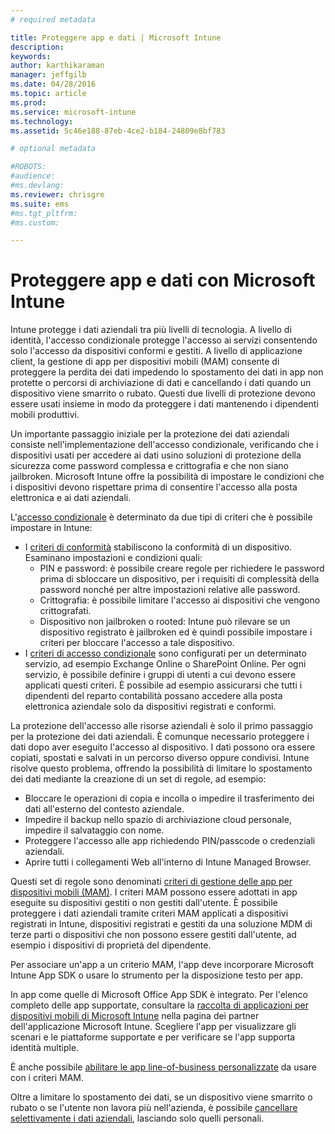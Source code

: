 ```yaml
---
# required metadata

title: Proteggere app e dati | Microsoft Intune
description:
keywords:
author: karthikaraman
manager: jeffgilb
ms.date: 04/28/2016
ms.topic: article
ms.prod:
ms.service: microsoft-intune
ms.technology:
ms.assetid: 5c46e188-87eb-4ce2-b184-24809e8bf783

# optional metadata

#ROBOTS:
#audience:
#ms.devlang:
ms.reviewer: chrisgre
ms.suite: ems
#ms.tgt_pltfrm:
#ms.custom:

---
```


# Proteggere app e dati con Microsoft Intune


Intune protegge i dati aziendali tra più livelli di tecnologia.  A livello di identità, l'accesso condizionale protegge l'accesso ai servizi consentendo solo l'accesso da dispositivi conformi e gestiti.  A livello di applicazione client, la gestione di app per dispositivi mobili (MAM) consente di proteggere la perdita dei dati impedendo lo spostamento dei dati in app non protette o percorsi di archiviazione di dati e cancellando i dati quando un dispositivo viene smarrito o rubato.  Questi due livelli di protezione devono essere usati insieme in modo da proteggere i dati mantenendo i dipendenti mobili produttivi.

Un importante passaggio iniziale per la protezione dei dati aziendali consiste nell'implementazione dell'accesso condizionale, verificando che i dispositivi usati per accedere ai dati usino soluzioni di protezione della sicurezza come password complessa e crittografia e che non siano jailbroken. Microsoft Intune offre la possibilità di impostare le condizioni che i dispositivi devono rispettare prima di consentire l'accesso alla posta elettronica e ai dati aziendali.

L'[accesso condizionale](restrict-access-to-email-and-o365-services-with-microsoft-intune.md) è determinato da due tipi di criteri che è possibile impostare in Intune:
- I [criteri di conformità](introduction-to-device-compliance-policies-in-microsoft-intune.md) stabiliscono la conformità di un dispositivo. Esaminano impostazioni e condizioni quali:
  - PIN e password: è possibile creare regole per richiedere le password prima di sbloccare un dispositivo, per i requisiti di complessità della password nonché per altre impostazioni relative alle password.
  - Crittografia: è possibile limitare l'accesso ai dispositivi che vengono crittografati.
  - Dispositivo non jailbroken o rooted: Intune può rilevare se un dispositivo registrato è jailbroken ed è quindi possibile impostare i criteri per bloccare l'accesso a tale dispositivo.
- I [criteri di accesso condizionale](restrict-access-to-email-and-o365-services-with-microsoft-intune.md) sono configurati per un determinato servizio, ad esempio Exchange Online o SharePoint Online. Per ogni servizio, è possibile definire i gruppi di utenti a cui devono essere applicati questi criteri. È possibile ad esempio assicurarsi che tutti i dipendenti del reparto contabilità possano accedere alla posta elettronica aziendale solo da dispositivi registrati e conformi.

La protezione dell'accesso alle risorse aziendali è solo il primo passaggio per la protezione dei dati aziendali. È comunque necessario proteggere i dati dopo aver eseguito l'accesso al dispositivo. I dati possono ora essere copiati, spostati e salvati in un percorso diverso oppure condivisi. Intune risolve questo problema, offrendo la possibilità di limitare lo spostamento dei dati mediante la creazione di un set di regole, ad esempio:
- Bloccare le operazioni di copia e incolla o impedire il trasferimento dei dati all'esterno del contesto aziendale.
- Impedire il backup nello spazio di archiviazione cloud personale, impedire il salvataggio con nome.
- Proteggere l'accesso alle app richiedendo PIN/passcode o credenziali aziendali.
- Aprire tutti i collegamenti Web all'interno di Intune Managed Browser.

Questi set di regole sono denominati [criteri di gestione delle app per dispositivi mobili (MAM)](protect-app-data-using-mobile-app-management-policies-with-microsoft-intune.md).  I criteri MAM possono essere adottati in app eseguite su dispositivi gestiti o non gestiti dall'utente.  È possibile proteggere i dati aziendali tramite criteri MAM applicati a dispositivi registrati in Intune, dispositivi registrati e gestiti da una soluzione MDM di terze parti o dispositivi che non possono essere gestiti dall'utente, ad esempio i dispositivi di proprietà del dipendente.

Per associare un'app a un criterio MAM, l'app deve incorporare Microsoft Intune App SDK o usare lo strumento per la disposizione testo per app.

In app come quelle di Microsoft Office App SDK è integrato. Per l'elenco completo delle app supportate, consultare la [raccolta di applicazioni per dispositivi mobili di Microsoft Intune](https://www.microsoft.com/en-us/server-cloud/products/microsoft-intune/partners.aspx) nella pagina dei partner dell'applicazione Microsoft Intune. Scegliere l'app per visualizzare gli scenari e le piattaforme supportate e per verificare se l'app supporta identità multiple.

È anche possibile [abilitare le app line-of-business personalizzate](decide-how-to-prepare-apps-for-mobile-application-management-with-microsoft-intune.md) da usare con i criteri MAM.

Oltre a limitare lo spostamento dei dati, se un dispositivo viene smarrito o rubato o se l'utente non lavora più nell'azienda, è possibile [cancellare selettivamente i dati aziendali](wipe-managed-company-app-data-with-microsoft-intune.md), lasciando solo quelli personali.


<!--HONumber=Jun16_HO2-->


